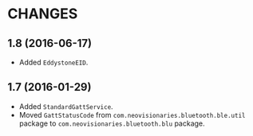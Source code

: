 CHANGES
=======

1.8 (2016-06-17)
----------------

- Added `EddystoneEID`.


1.7 (2016-01-29)
----------------

- Added `StandardGattService`.
- Moved `GattStatusCode` from `com.neovisionaries.bluetooth.ble.util`
  package to `com.neovisionaries.bluetooth.blu` package.
